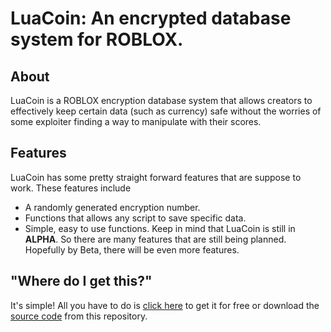 # LuaCoin: An encrypted database system for ROBLOX. 
## About
LuaCoin is a ROBLOX encryption database system that allows creators to effectively keep certain data (such as currency) safe without the worries of some exploiter finding a way to manipulate with their scores.

## Features
LuaCoin has some pretty straight forward features that are suppose to work. These features include
* A randomly generated encryption number. 
* Functions that allows any script to save specific data.
* Simple, easy to use functions.
Keep in mind that LuaCoin is still in **ALPHA**. So there are many features that are still being planned. Hopefully by Beta, there will be even more features.

## "Where do I get this?"
It's simple! All you have to do is [click here](https://www.roblox.com/library/723367380/LuaCoin-v0-1a) to get it for free or download the [source code](https://github.com/shloid/lua_coin_manager/blob/master/LuaCoinManager.lua) from this repository. 
